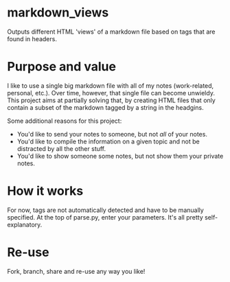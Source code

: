# markdown_views
Outputs different HTML 'views' of a markdown file based on tags that are found in headers.

# Purpose and value
I like to use a single big markdown file with all of my notes (work-related, personal, etc.). Over time, however,
that single file can become unwieldy. This project aims at partially solving that, by creating HTML files that
only contain a subset of the markdown tagged by a string in the headgins.

Some additional reasons for this project:
- You'd like to send your notes to someone, but not *all* of your notes.
- You'd like to compile the information on a given topic and not be distracted by all the other stuff.
- You'd like to show someone some notes, but not show them your private notes.

# How it works
For now, tags are not automatically detected and have to be manually specified. At the top of parse.py, enter your parameters.
It's all pretty self-explanatory.

# Re-use
Fork, branch, share and re-use any way you like!
